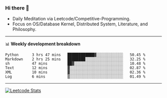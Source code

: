 ### Hi there 👋
* Daily Meditation via Leetcode/Competitive-Programming.
* Focus on OS/Database Kernel, Distributed System, Literature, and Philosophy.

-------

📊 **Weekly development breakdown**
<!--START_SECTION:waka-->

```text
Python      3 hrs 47 mins   ████████████▓░░░░░░░░░░░░   50.45 %
Markdown    2 hrs 25 mins   ████████░░░░░░░░░░░░░░░░░   32.25 %
sh          47 mins         ██▓░░░░░░░░░░░░░░░░░░░░░░   10.48 %
Text        12 mins         ▓░░░░░░░░░░░░░░░░░░░░░░░░   02.87 %
XML         10 mins         ▓░░░░░░░░░░░░░░░░░░░░░░░░   02.36 %
Log         6 mins          ▒░░░░░░░░░░░░░░░░░░░░░░░░   01.49 %
```

<!--END_SECTION:waka-->

-------

[![Leetcode Stats](https://leetcard.jacoblin.cool/hzhang413?font=Fira+Mono)](https://leetcode.com/hzhang413)
<!-- ![image](./cyberpunk-ghost-in-the-shell.gif)
![image](./gis-archive.png) -->
